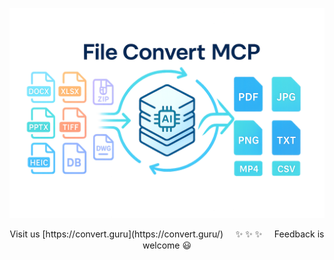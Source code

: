 ![convert-guru header image](convert-guru-header2b.png)

<center>Visit us [https://convert.guru](https://convert.guru/) &nbsp; &nbsp; ✨ ✨ ✨ &nbsp; &nbsp; Feedback is welcome 😃</center>



<!--
**convertguru/convertguru** is a ✨ _special_ ✨ repository because its `README.md` (this file) appears on your GitHub profile.
-->
